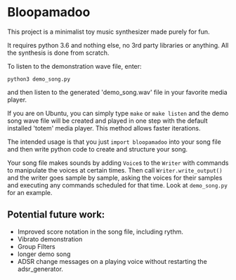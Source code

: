 # Bloopamadoo
This project is a minimalist toy music synthesizer made purely for fun.

It requires python 3.6 and nothing else, no 3rd party libraries or anything.
All the synthesis is done from scratch.

To listen to the demonstration wave file, enter:

    python3 demo_song.py

and then listen to the generated 'demo_song.wav' file in your favorite media player.

If you are on Ubuntu, you can simply type `make` or `make listen` and the demo song wave file will be created and played in one step with the default installed 'totem' media player.  This method allows faster iterations.

The intended usage is that you just `import bloopamadoo` into your song file 
and then write python code to create and structure your song.  

Your song file makes sounds by adding `Voice`s to the `Writer` with commands to manipulate the voices at certain times.
Then call `Writer.write_output()` and the writer goes sample by sample, asking the voices for their samples and executing any commands scheduled for that time.  Look at `demo_song.py` for an example.

## Potential future work:
 * Improved score notation in the song file, including rythm.
 * Vibrato demonstration
 * Group Filters
 * longer demo song
 * ADSR change messages on a playing voice without restarting the adsr_generator.

